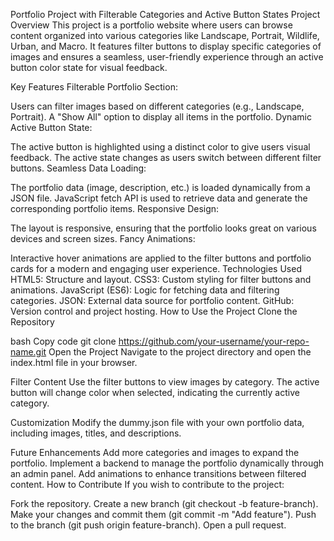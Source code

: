 Portfolio Project with Filterable Categories and Active Button States
Project Overview
This project is a portfolio website where users can browse content organized into various categories like Landscape, Portrait, Wildlife, Urban, and Macro. It features filter buttons to display specific categories of images and ensures a seamless, user-friendly experience through an active button color state for visual feedback.

Key Features
Filterable Portfolio Section:

Users can filter images based on different categories (e.g., Landscape, Portrait).
A "Show All" option to display all items in the portfolio.
Dynamic Active Button State:

The active button is highlighted using a distinct color to give users visual feedback.
The active state changes as users switch between different filter buttons.
Seamless Data Loading:

The portfolio data (image, description, etc.) is loaded dynamically from a JSON file.
JavaScript fetch API is used to retrieve data and generate the corresponding portfolio items.
Responsive Design:

The layout is responsive, ensuring that the portfolio looks great on various devices and screen sizes.
Fancy Animations:

Interactive hover animations are applied to the filter buttons and portfolio cards for a modern and engaging user experience.
Technologies Used
HTML5: Structure and layout.
CSS3: Custom styling for filter buttons and animations.
JavaScript (ES6): Logic for fetching data and filtering categories.
JSON: External data source for portfolio content.
GitHub: Version control and project hosting.
How to Use the Project
Clone the Repository

bash
Copy code
git clone https://github.com/your-username/your-repo-name.git
Open the Project Navigate to the project directory and open the index.html file in your browser.

Filter Content Use the filter buttons to view images by category. The active button will change color when selected, indicating the currently active category.

Customization Modify the dummy.json file with your own portfolio data, including images, titles, and descriptions.

Future Enhancements
Add more categories and images to expand the portfolio.
Implement a backend to manage the portfolio dynamically through an admin panel.
Add animations to enhance transitions between filtered content.
How to Contribute
If you wish to contribute to the project:

Fork the repository.
Create a new branch (git checkout -b feature-branch).
Make your changes and commit them (git commit -m "Add feature").
Push to the branch (git push origin feature-branch).
Open a pull request.
